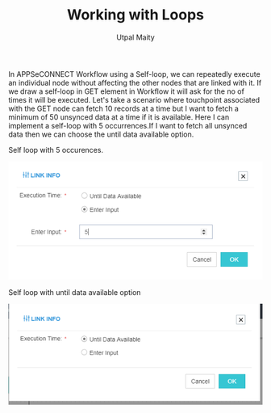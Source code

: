 ﻿---
title: "Working with Loops"
toc: true
tag: developers
category: "Workflow"
author: "Utpal Maity"
menus: 
    nodeandlinks:
        icon: fa fa-link
        title: "Working with Loops" 
        identifier: linkloops
---
In APPSeCONNECT Workflow using a Self-loop, we can repeatedly execute an individual node without affecting the other nodes that are linked with it. If we draw a self-loop in GET element in Workflow it will ask for the no of times it will be executed. Let's take a scenario where touchpoint associated with the GET node can fetch 10 records at a time but I want to fetch a minimum of 50 unsynced data at a time if it is available. Here I can implement a self-loop with 5 occurrences.If I want to fetch all unsynced data then we can choose the until data available option.

Self loop with 5 occurences.

![No Of Time](/staticfiles/workflow-management/media/Selfloop/No_ofTime.PNG)

Self loop with until data available option

![Until Data](/staticfiles/workflow-management/media/Selfloop/UntilData.PNG)